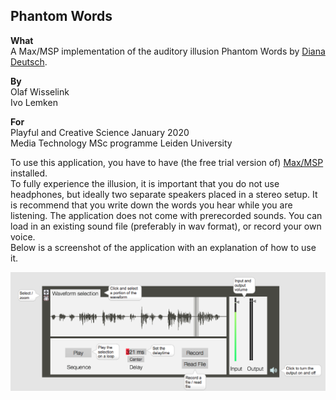 ## Phantom Words

**What**  
A Max/MSP implementation of the auditory illusion Phantom Words by [Diana Deutsch](http://deutsch.ucsd.edu/psychology/pages.php?i=211).

**By**  
Olaf Wisselink  
Ivo Lemken

**For**  
Playful and Creative Science January 2020  
Media Technology MSc programme
Leiden University

To use this application, you have to have (the free trial version of) [Max/MSP](https://cycling74.com/downloads) installed.   
To fully experience the illusion, it is important that you do not use headphones, but ideally two separate speakers placed in a stereo setup.
It is recommend that you write down the words you hear while you are listening. The application does not come with prerecorded sounds.
You can load in an existing sound file (preferably in wav format), or record your own voice.  
Below is a screenshot of the application with an explanation of how to use it.  

![alt text](https://github.com/OlafW/Phantom-Words/blob/master/phantom-words-screenshot.png)
